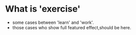 # What is 'exercise'
* some cases between 'learn' and 'work'.
* those cases who show full featured effect,should be here.